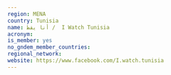 ```yaml
---
region: MENA
country: Tunisia
name: أنا يقظ /  I Watch Tunisia 
acronym: 
is_member: yes
no_gndem_member_countries: 
regional_network: 
website: https://www.facebook.com/I.watch.tunisia
---
```

